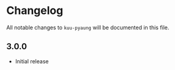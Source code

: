 # Changelog

All notable changes to `kuu-pyaung` will be documented in this file.

##  3.0.0
- Initial release
